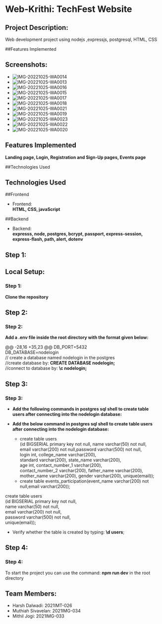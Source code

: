 # Web-Krithi: TechFest Website
## Project Description:

Web development project using nodejs ,expressjs, postgresql, HTML, CSS


##Features Implemented
## Screenshots:
- ![IMG-20221025-WA0014](https://user-images.githubusercontent.com/92083282/197797050-8aad3536-7373-4d17-bc34-c7ed268bfa48.jpg)
- ![IMG-20221025-WA0013](https://user-images.githubusercontent.com/92083282/197797033-73b9bf03-6658-464e-b058-6b582449cdce.jpg)
- ![IMG-20221025-WA0016](https://user-images.githubusercontent.com/92083282/197797064-ee9da0a5-9f53-4679-bd78-ec065bce506d.jpg)
- ![IMG-20221025-WA0015](https://user-images.githubusercontent.com/92083282/197797060-8b865f26-a7c8-44c9-93dd-c4a7223c7b8e.jpg)
- ![IMG-20221025-WA0017](https://user-images.githubusercontent.com/92083282/197797070-11881c5e-00ed-498f-9e30-dc493244f477.jpg)
- ![IMG-20221025-WA0018](https://user-images.githubusercontent.com/92083282/197797076-7874dd15-6ffa-4fa2-9eb2-862d080f1b6d.jpg)
- ![IMG-20221025-WA0021](https://user-images.githubusercontent.com/92083282/197797087-fd1ea411-e858-4b9e-85a1-56ae800b68b4.jpg)
- ![IMG-20221025-WA0019](https://user-images.githubusercontent.com/92083282/197797078-043b5c61-45d8-4c19-ba59-741d4f8cf52e.jpg)
- ![IMG-20221025-WA0023](https://user-images.githubusercontent.com/92083282/197797096-19f72566-a3f4-4067-83de-c89c1065d624.jpg)
- ![IMG-20221025-WA0022](https://user-images.githubusercontent.com/92083282/197797091-fd68af87-f54f-4c49-8ced-839f90009b1d.jpg)
- ![IMG-20221025-WA0020](https://user-images.githubusercontent.com/92083282/197797082-018bfb0d-f07b-42f1-83c3-1d8a5f8f2262.jpg)


## Features Implemented
**Landing page, Login, Registration and Sign-Up pages, Events page**

##Technologies Used
## Technologies Used

##Frontend
- Frontend:<br/>
**HTML, CSS, javaScript**

##Backend
- Backend:<br/>
**expresss, node, postgres, bcrypt, passport, express-session, express-flash, path, alert, dotenv**

## Step 1:
## Local Setup:

### Step 1:

**Clone the repository**

## Step 2:
### Step 2:

**Add a .env file inside the root directory with the format given below:**<br />

@@ -28,16 +35,23 @@ DB_PORT=5432<br />
DB_DATABASE=nodelogin<br /> // create a database named nodelogin in the postgres<br />
                      //create database by: **CREATE DATABASE nodelogin;**<br />
                      //connect to database by: **\c nodelogin;**<br />
## Step 3:
### Step 3:

- **Add the following commands in postgres sql shell to create table users after connecting into the nodelogin database:**

- **Add the below command in postgres sql shell to create table users after connecting into the nodelogin database:**
  - create table users<br />(id BIGSERIAL primary key not null, name varchar(50) not null,<br /> email varchar(200) not null,password varchar(500) not null,<br />login int, college_name varchar(200),<br/> standard varchar(200), state_name varchar(200),<br/> age int, contact_number_1 varchar(200),<br/> contact_number_2 varchar(200), father_name varchar(200),<br/> mother_name varchar(200), gender varchar(200), unique(email));
  - create table events_participation(event_name varchar(200) not null,email varchar(200));

create table users<br />(id BIGSERIAL primary key not null,<br /> name varchar(50) not null,<br /> email varchar(200) not null,<br /> password varchar(500) not null,<br /> unique(email));

- Verify whether the table is created by typing: **\d users**;

## Step 4:
### Step 4:

To start the project you can use the command: **npm run dev** in the root directory

## Team Members:

- Harsh Dalwadi:      2021IMT-026
- Muthiah Sivavelan:  2021IMG-034
- Mithil Jogi:        2021IMG-033
